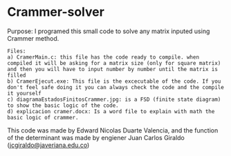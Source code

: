 # Crammer-solver
Purpose:
I programed this small code to solve any matrix inputed using Crammer method.

    Files: 
    a) CramerMain.c: this file has the code ready to compile. when compiled it will be asking for a matrix size (only for square matrix) and then you will have to input number by number until the matrix is filled
    b) CramerEjecut.exe: This file is the excecutable of the code. If you don't feel safe doing it you can always check the code and the compile it yourself
    c) diagramaEstadosFinitosCrammer.jpg: is a FSD (finite state diagram) to show the basic logic of the code.
    d) explicacion cramer.docx: Is a word file to explain with math the basic logic of crammer.

This code was made by Edward Nicolas Duarte Valencia, and the function of the determinant was made by engiener Juan Carlos Giraldo (jcgiraldo@javeriana.edu.co)

